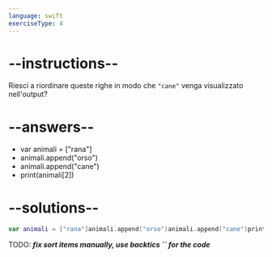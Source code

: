 ```yaml
---
language: swift
exerciseType: 4
---
```


# --instructions--

Riesci a riordinare queste righe in modo che `"cane"` venga visualizzato nell'output?

# --answers--

- var animali = ["rana"]
- animali.append("orso")
- animali.append("cane")
- print(animali[2])

# --solutions--

```swift
var animali = ["rana"]animali.append("orso")animali.append("cane")print(animali[2])
```

TODO: ___fix sort items manually, use backtics `` for the code___
